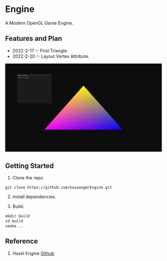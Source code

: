 # Engine

A Modern OpenGL Game Engine.

## Features and Plan

- 2022-2-17 ✨ First Triangle.
- 2022-2-20 ✨ Layout Vertex Attribute.

![](https://raw.githubusercontent.com/kaiwangm/Engine/main/Assert/Color_Triangle.png)

<!--
## Framework Architecture:
![](https://raw.githubusercontent.com/kaiwangm/Engine/main/Assert/engine.png)
-->

## Getting Started

1. Clone the repo.

```
git clone https://github.com/kaiwangm/Engine.git
```

2. install dependencies.

3. Build.

```
mkdir build
cd build
cmake ..
```

## Reference

1. Hazel Engine [Github](https://github.com/TheCherno/Hazel)


